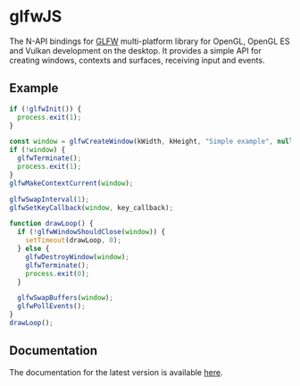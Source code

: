 # glfwJS

The N-API bindings for [GLFW](https://www.glfw.org/) multi-platform library for OpenGL, OpenGL ES and Vulkan development on the desktop. It provides a simple API for creating windows, contexts and surfaces, receiving input and events.

## Example

```js
if (!glfwInit()) {
  process.exit(1);
}

const window = glfwCreateWindow(kWidth, kHeight, "Simple example", null, null);
if (!window) {
  glfwTerminate();
  process.exit(1);
}
glfwMakeContextCurrent(window);

glfwSwapInterval(1);
glfwSetKeyCallback(window, key_callback);

function drawLoop() {
  if (!glfwWindowShouldClose(window)) {
    setTimeout(drawLoop, 0);
  } else {
    glfwDestroyWindow(window);
    glfwTerminate();
    process.exit(0);
  }

  glfwSwapBuffers(window);
  glfwPollEvents();
}
drawLoop();
```

## Documentation

The documentation for the latest version is available [here](https://natoune.github.io/glfwJS/).
